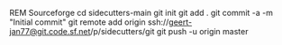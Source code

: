REM Sourceforge
cd sidecutters-main
git init
git add .
git commit -a -m "Initial commit"
git remote add origin ssh://geert-jan77@git.code.sf.net/p/sidecutters/git
git push -u origin master
